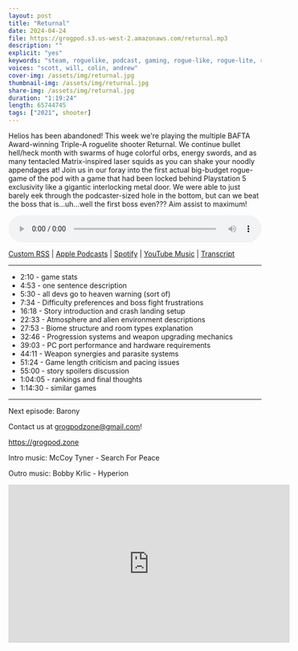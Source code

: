 ```yaml
---
layout: post
title: "Returnal"
date: 2024-04-24
file: https://grogpod.s3.us-west-2.amazonaws.com/returnal.mp3
description: ""
explicit: "yes" 
keywords: "steam, roguelike, podcast, gaming, rogue-like, rogue-lite, roguelite"
voices: "scott, will, colin, andrew"
cover-img: /assets/img/returnal.jpg
thumbnail-img: /assets/img/returnal.jpg
share-img: /assets/img/returnal.jpg
duration: "1:19:24"
length: 65744745 
tags: ["2021", shooter]
---
```


Helios has been abandoned! This week we're playing the multiple BAFTA Award-winning Triple-A roguelite shooter Returnal. We continue bullet hell/heck month with swarms of huge colorful orbs, energy swords, and as many tentacled Matrix-inspired laser squids as you can shake your noodly appendages at! Join us in our foray into the first actual big-budget rogue-game of the pod with a game that had been locked behind Playstation 5 exclusivity like a gigantic interlocking metal door. We were able to just barely eek through the podcaster-sized hole in the bottom, but can we beat the boss that is...uh...well the first boss even??? Aim assist to maximum!

<div class="container">
  <audio controls style="width: 100%;">
    <source src="https://grogpod.s3.us-west-2.amazonaws.com/returnal.mp3" type="audio/mpeg">
  </audio>
</div>

[Custom RSS](https://grogpod.zone/feed.xml) | [Apple Podcasts](https://podcasts.apple.com/us/podcast/returnal/id1650474911?i=1000653469171) | [Spotify](https://open.spotify.com/episode/3YtbBrgLm9EgazlY6KVgpH?si=-8nPfs7wQUiuO63lq9on1Q) | [YouTube Music](https://www.youtube.com/playlist?list=PL-ShOmyMvd4jYFChE6tgj0JYG8RKK4xe0) | [Transcript](https://github.com/ScottBurger/going_rogue_podcast/blob/master/docs/transcripts/returnal.txt)

---
* 2:10 - game stats
* 4:53 - one sentence description
* 5:30 - all devs go to heaven warning (sort of)
* 7:34 - Difficulty preferences and boss fight frustrations
* 16:18 - Story introduction and crash landing setup
* 22:33 - Atmosphere and alien environment descriptions
* 27:53 - Biome structure and room types explanation
* 32:46 - Progression systems and weapon upgrading mechanics
* 39:03 - PC port performance and hardware requirements
* 44:11 - Weapon synergies and parasite systems
* 51:24 - Game length criticism and pacing issues
* 55:00 - story spoilers discussion
* 1:04:05 - rankings and final thoughts
* 1:14:30 - similar games

---



Next episode: Barony

Contact us at grogpodzone@gmail.com!

https://grogpod.zone

Intro music: McCoy Tyner - Search For Peace

Outro music: Bobby Krlic - Hyperion

<div class="embed-responsive embed-responsive-16by9">
<iframe width="560" height="315" src="https://www.youtube.com/embed/wd81Ssihu2E" title="YouTube video player" frameborder="0" allow="accelerometer; autoplay; clipboard-write; encrypted-media; gyroscope; picture-in-picture" allowfullscreen></iframe>
</div>
